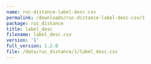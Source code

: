 ```yaml
---
name: ruc-distance-label-desc-csv
permalink: /downloads/ruc-distance-label-desc-csv/1
package: ruc_distance
title: label_desc
filename: label_desc.csv
version: '1'
full_version: 1.2.0
file: /data/ruc_distance/1/label_desc.csv
---
```

